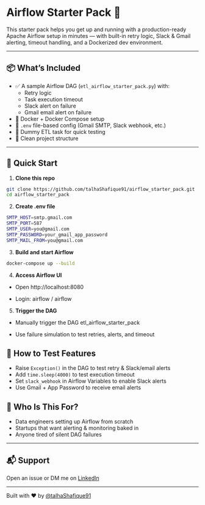 # Airflow Starter Pack 🚀

This starter pack helps you get up and running with a production-ready Apache Airflow setup in minutes — with built-in retry logic, Slack & Gmail alerting, timeout handling, and a Dockerized dev environment.

---

## 📦 What’s Included

- ✅ A sample Airflow DAG (`etl_airflow_starter_pack.py`) with:
  - Retry logic
  - Task execution timeout
  - Slack alert on failure
  - Gmail email alert on failure
- 🐳 Docker + Docker Compose setup
- 🔐 `.env` file-based config (Gmail SMTP, Slack webhook, etc.)
- 🧪 Dummy ETL task for quick testing
- 🧱 Clean project structure

---

## 🚀 Quick Start

1. **Clone this repo**

```bash
git clone https://github.com/talhaShafique91/airflow_starter_pack.git
cd airflow_starter_pack
```

2. **Create .env file**
```bash
SMTP_HOST=smtp.gmail.com
SMTP_PORT=587
SMTP_USER=you@gmail.com
SMTP_PASSWORD=your_gmail_app_password
SMTP_MAIL_FROM=you@gmail.com
```

3. **Build and start Airflow**
```bash
docker-compose up --build
```

4. **Access Airflow UI**

- Open http://localhost:8080

- Login: airflow / airflow

5. **Trigger the DAG**

- Manually trigger the DAG etl_airflow_starter_pack

- Use failure simulation to test retries, alerts, and timeout

## 🧪 How to Test Features

- Raise `Exception()` in the DAG to test retry & Slack/email alerts  
- Add `time.sleep(4000)` to test execution timeout  
- Set `slack_webhook` in Airflow Variables to enable Slack alerts  
- Use Gmail + App Password to receive email alerts  

## 👥 Who Is This For?

- Data engineers setting up Airflow from scratch  
- Startups that want alerting & monitoring baked in  
- Anyone tired of silent DAG failures

---

## 📬 Support

Open an issue or DM me on [LinkedIn](https://linkedin.com/in/talhashafique)

---

Built with ❤️ by [@talhaShafique91](https://github.com/talhaShafique91)